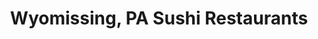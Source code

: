---
layout: city
title: Wyomissing, PA Sushi Restaurants
permalink: /pennsylvania/wyomissing/
stateAbbr: PA
stateName: Pennsylvania
cityName: Wyomissing

---